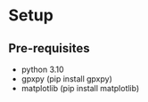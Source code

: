 # Setup
## Pre-requisites
- python 3.10
- gpxpy (pip install gpxpy)
- matplotlib (pip install matplotlib)